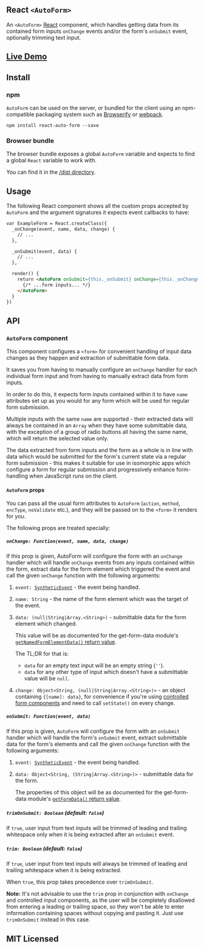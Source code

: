 ## React `<AutoForm>`

An `<AutoForm>` [React](http://facebook.github.io/react/) component, which
handles getting data from its contained form inputs `onChange` events and/or
the form's `onSubmit` event, optionally trimming text input.

## [Live Demo](http://insin.github.io/react-auto-form/)

## Install

### npm

`AutoForm` can be used on the server, or bundled for the client using an
npm-compatible packaging system such as [Browserify](http://browserify.org/) or
[webpack](http://webpack.github.io/).

```
npm install react-auto-form --save
```

### Browser bundle

The browser bundle exposes a global `AutoForm` variable and expects to find a
global `React` variable to work with.

You can find it in the [/dist directory](https://github.com/insin/react-auto-form/tree/master/dist).

## Usage

The following React component shows all the custom props accepted by `AutoForm`
and the argument signatures it expects event callbacks to have:

```html
var ExampleForm = React.createClass({
  _onChange(event, name, data, change) {
    // ...
  },

  _onSubmit(event, data) {
    // ...
  },

  render() {
    return <AutoForm onSubmit={this._onSubmit} onChange={this._onChange} trim>
      {/* ...form inputs... */}
    </AutoForm>
  }
})
```

## API

### `AutoForm` component

This component configures a `<form>` for convenient handling of input data
changes as they happen and extraction of submittable form data.

It saves you from having to manually configure an `onChange` handler for each
individual form input and from having to manually extract data from form inputs.

In order to do this, it expects form inputs contained within it to have `name`
attributes set up as you would for any form which will be used for regular form
submission.

Multiple inputs with the same `name` are supported - their extracted data will
always be contained in an `Array` when they have some submittable data, with the
exception of a group of radio buttons all having the same name, which will
return the selected value only.

The data extracted from form inputs and the form as a whole is in line with
data which would be submitted for the form's current state via a regular form
submission - this makes it suitable for use in isomorphic apps which configure
a form for regular submission and progressively enhance form-handling when
JavaScript runs on the client.

#### `AutoForm` props

You can pass all the usual form attributes to `AutoForm` (`action`, `method`,
`encType`, `noValidate` etc.), and they will be passed on to the `<form>` it
renders for you.

The following props are treated specially:

##### `onChange: Function(event, name, data, change)`

If this prop is given, AutoForm will configure the form with an `onChange`
handler which will handle `onChange` events from any inputs contained within
the form, extract data for the form element which triggered the event and
call the given `onChange` function with the following arguments:

1. `event: `[`SyntheticEvent`](http://facebook.github.io/react/docs/events.html#syntheticevent) - the event being handled.

2. `name: String` - the name of the form element which was the target of the event.

3. `data: (null|String|Array.<String>)` - submittable data for the form element which changed.

   This value will be as documented for the get-form-data module's
   [`getNamedFormElementData()` return value](https://github.com/insin/get-form-data#return-type-nullstringarraystring).

   The TL;DR for that is:

   * `data` for an empty text input will be an empty string (`''`).
   * `data` for any other type of input which doesn't have a submittable value
     will be `null`.

4. `change: Object<String, (null|String|Array.<String>)>` - an object containing
   `{[name]: data}`, for convenience if you're using
   [controlled form components](http://facebook.github.io/react/docs/forms.html#controlled-components)
   and need to call `setState()` on every change.

##### `onSubmit: Function(event, data)`

If this prop is given, `AutoForm` will configure the form with an `onSubmit`
handler which will handle the form's `onSubmit` event, extract submittable data
for the form's elements and call the given `onChange` function with the following
arguments:

1. `event: `[`SyntheticEvent`](http://facebook.github.io/react/docs/events.html#syntheticevent) - the event being handled.

2. `data: Object<String, (String|Array.<String>)>` - submittable data for the form.

   The properties of this object will be as documented for the get-form-data
   module's [`getFormData()` return value](https://github.com/insin/get-form-data#return-type-objectstring-stringarraystring).

##### `trimOnSubmit: Boolean` (default: `false`)

If `true`, user input from text inputs will be trimmed of leading and trailing
whitespace only when it is being extracted after an `onSubmit` event.

##### `trim: Boolean` (default: `false`)

If `true`, user input from text inputs will always be trimmed of leading and
trailing whitespace when it is being extracted.

When `true`, this prop takes precedence over `trimOnSubmit`.

**Note:** It's not advisable to use the `trim` prop in conjunction with
`onChange` and controlled input components, as the user will be completely
disallowed from entering a leading or trailing space, so they won't be able to
enter information containing spaces without copying and pasting it. Just use
`trimOnSubmit` instead in this case.

## MIT Licensed